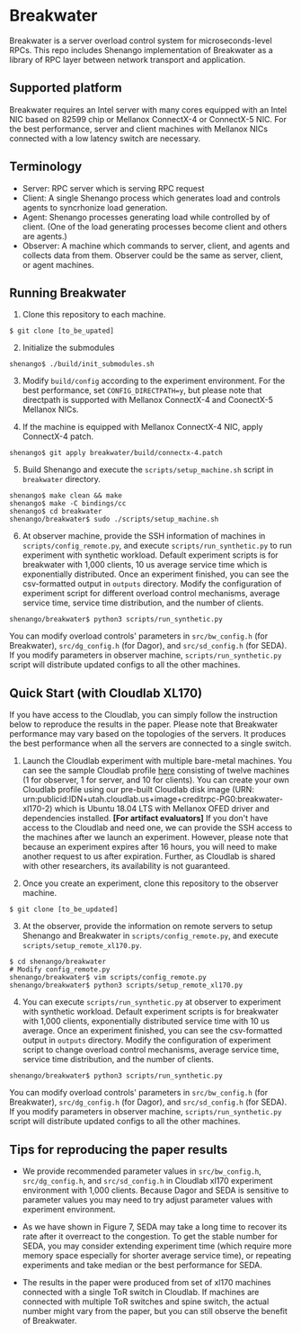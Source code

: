 # Breakwater
Breakwater is a server overload control system for
microseconds-level RPCs. This repo includes 
Shenango implementation of Breakwater as a library of
RPC layer between network transport and application.

## Supported platform
Breakwater requires an Intel server with many cores equipped
with an Intel NIC based on 82599 chip or Mellanox ConnectX-4
or ConnectX-5 NIC. For the best performance,
server and client machines with Mellanox NICs connected with
a low latency switch are necessary.

## Terminology
- Server: RPC server which is serving RPC request
- Client: A single Shenango process which generates load and
controls agents to syncrhonize load generation. 
- Agent: Shenango processes generating load while controlled by
of client. (One of the load generating processes become client
and others are agents.)
- Observer: A machine which commands to server, client, and agents
and collects data from them. Observer could be the same as server,
client, or agent machines.

## Running Breakwater
1. Clone this repository to each machine.
```
$ git clone [to_be_upated]
```

2. Initialize the submodules
```
shenango$ ./build/init_submodules.sh
```

3. Modify `build/config` according to the experiment environment.
For the best performance, set `CONFIG_DIRECTPATH=y`, but please
note that directpath is supported with Mellanox ConnectX-4 and
CoonectX-5 Mellanox NICs.

4. If the machine is equipped with Mellanox ConnectX-4 NIC,
apply ConnectX-4 patch.
```
shenango$ git apply breakwater/build/connectx-4.patch
```

5. Build Shenango and execute the 
`scripts/setup_machine.sh` script in `breakwater` directory.
```
shenango$ make clean && make
shenango$ make -C bindings/cc
shenango$ cd breakwater
shenango/breakwater$ sudo ./scripts/setup_machine.sh
```

6. At observer machine, provide the SSH information of machines in
`scripts/config_remote.py`, and execute `scripts/run_synthetic.py`
to run experiment with synthetic workload.  Default experiment
scripts is for breakwater with 1,000 clients, 10 us average service
time which is exponentially distributed. Once an experiment
finished, you can see the csv-formatted output in `outputs`
directory. Modify the configuration of experiment script for
different overload control mechanisms, average service time,
service time distribution, and the number of clients.
```
shenango/breakwater$ python3 scripts/run_synthetic.py
```
You can modify overload controls' parameters in
`src/bw_config.h` (for Breakwater), `src/dg_config.h` (for Dagor),
and `src/sd_config.h` (for SEDA). If you modify parameters in
observer machine, `scripts/run_synthetic.py` script will distribute
updated configs to all the other machines.

## Quick Start (with Cloudlab XL170)
If you have access to the Cloudlab, you can simply follow the
instruction below to reproduce the results in the paper.
Please note that Breakwater performance may vary based on the
topologies of the servers. It produces the best performance
when all the servers are connected to a single switch.

1. Launch the Cloudlab experiment with multiple bare-metal
machines. You can see the sample Cloudlab profile [here](
https://www.cloudlab.us/p/CreditRPC/breakwater-xl170)
consisting of twelve machines (1 for observer, 1 for server,
and 10 for clients).
You can create your own Cloudlab profile using our pre-built
Cloudlab disk image (URN:
urn:publicid:IDN+utah.cloudlab.us+image+creditrpc-PG0:breakwater-xl170-2)
which is Ubuntu 18.04 LTS with Mellanox OFED driver and
dependencies installed.
**[For artifact evaluators]** If you
don't have access to the Cloudlab and need one, we can provide
the SSH access to the machines after we launch an experiment.
However, please note that because an experiment expires after 16 hours,
you will need to make another request to us after expiration.
Further, as Cloudlab is shared with other researchers, its
availability is not guaranteed.

2. Once you create an experiment, clone this repository to the observer
machine.
```
$ git clone [to_be_updated]
```

3. At the observer, provide the information on remote servers to
setup Shenango and Breakwater in `scripts/config_remote.py`, and
execute `scripts/setup_remote_xl170.py`.
```
$ cd shenango/breakwater
# Modify config_remote.py
shenango/breakwater$ vim scripts/config_remote.py
shenango/breakwater$ python3 scripts/setup_remote_xl170.py
```

4. You can execute `scripts/run_synthetic.py` at observer to experiment
with synthetic workload. Default experiment scripts is for breakwater
with 1,000 clients, exponentially distributed service time with 10 us
average. Once an experiment finished, you can
see the csv-formatted output in `outputs` directory. Modify the
configuration of experiment script to change overload control
mechanisms, average service time, service time distribution, and
the number of clients.
```
shenango/breakwater$ python3 scripts/run_synthetic.py
```
You can modify overload controls' parameters in
`src/bw_config.h` (for Breakwater), `src/dg_config.h` (for Dagor),
and `src/sd_config.h` (for SEDA). If you modify parameters in
observer machine, `scripts/run_synthetic.py` script will distribute
updated configs to all the other machines.

## Tips for reproducing the paper results
- We provide recommended parameter values in `src/bw_config.h`,
`src/dg_config.h`, and `src/sd_config.h` in Cloudlab xl170 experiment
environment with 1,000 clients. Because Dagor and SEDA is sensitive to
parameter values you may need to try adjust parameter values with experiment
environment.

- As we have shown in Figure 7, SEDA may take a long time to recover
its rate after it overreact to the congestion. To get the stable number for
SEDA, you may consider extending experiment time (which require more memory
space especially for shorter average service time), or repeating experiments
and take median or the best performance for SEDA.

- The results in the paper were produced from set of xl170 machines connected
with a single ToR switch in Cloudlab. If machines are connected with multiple
ToR switches and spine switch, the actual number might vary from the paper, but
you can still observe the benefit of Breakwater.
